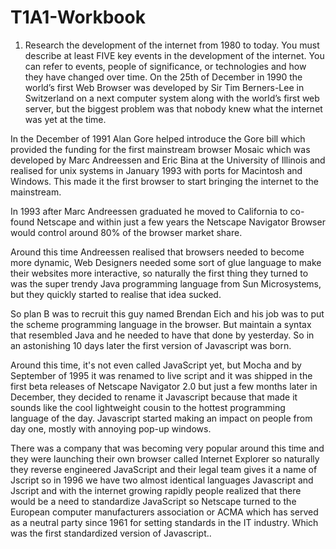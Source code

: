 # T1A1-Workbook
1. Research the development of the internet from 1980 to today. You must describe at least FIVE key events in the development of the internet. You can refer to events, people of significance, or technologies and how they have changed over time.
On the 25th of December in 1990 the world’s first Web Browser was developed by Sir Tim Berners-Lee in Switzerland on a next computer system along with the world’s first web server, but the biggest problem was that nobody knew what the internet was yet at the time. 

In the December of 1991 Alan Gore helped introduce the Gore bill which provided the funding for the first mainstream browser Mosaic which was developed by Marc Andreessen and Eric Bina at the University of Illinois and realised for unix systems in January 1993 with ports for Macintosh and Windows. This made it the first browser to start bringing the internet to the mainstream.

In 1993 after Marc Andreessen graduated he moved to California to co-found Netscape and within just a few years the Netscape Navigator Browser would control around 80% of the browser market share.

Around this time Andreessen realised that browsers needed to become more dynamic, Web Designers needed some sort of glue language to make their websites more interactive, so naturally the first thing they turned to was the super trendy Java programming language from Sun Microsystems, but they quickly started to realise that idea sucked.

So plan B was to recruit this guy named Brendan Eich and his job was to put the scheme programming language in the browser. But maintain a syntax that resembled Java and he needed to have that done by yesterday. So in an astonishing 10 days later the first version of Javascript was born. 

Around this time, it's not even called JavaScript yet, but Mocha and by September of 1995 it was renamed to live script and it was shipped in the first beta releases of Netscape Navigator 2.0 but just a few months later in December, they decided to rename it Javascript because that made it sounds like the cool lightweight cousin to the hottest programming language of the day. Javascript started making an impact on people from day one,  mostly with annoying pop-up windows. 

There was a company that was becoming very popular around this time and they were launching their own browser called Internet Explorer so naturally they reverse engineered JavaScript and their legal team gives it a name of Jscript so in 1996 we have two almost identical languages Javascript and Jscript and with the internet growing rapidly people realized that there would be a need to standardize JavaScript so Netscape turned to the European computer manufacturers association or ACMA which has served as a neutral party since 1961 for setting standards in the IT industry. Which was the first standardized version of Javascript..
